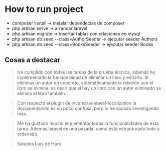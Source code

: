 # How to run project
- composer install -> instalar dependecias de composer
- php artisan serve -> arrancar laravel
- php artisan migrate -> insertar tablas con relaciones en mysql
- php artisan db:seed --class=AuthorSeeder -> ejecutar seeder Authors
- php artisan db:seed --class=BooksSeeder -> ejecutar seeder Books



## Cosas a destacar

> He cumplido con todas las tareas de la prueba técnica, además he implementado la funcionalidad de eliminar un libro y editarlo.
> Si eliminas un autor en concreto, automáticamente la relación con el libro se elimina, es decir que si hay un libro con un autor eliminado se elimina el libro también.

> Con respecto al plugin de mcamara/laravel-localization la documentación es un poco confusa, pero lo he sacado investigando más.

> Me ha gustado mucho implementar todas la funcionalidades de esta tarea. Ademas laravel es una pasada, como está estructurado todo y ordenado.

> Saludos Luis de Haro
